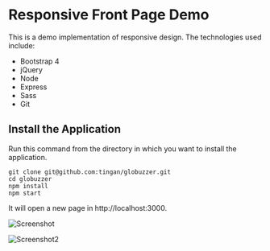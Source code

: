 # Responsive Front Page Demo

This is a demo implementation of responsive design. The technologies used include:
* Bootstrap 4
* jQuery
* Node
* Express
* Sass
* Git

## Install the Application

Run this command from the directory in which you want to install the application.

    git clone git@github.com:tingan/globuzzer.git
    cd globuzzer
    npm install
    npm start

It will open a new page in http://localhost:3000.

![Screenshot](https://github.com/tingan/globuzzer/blob/master/Screenshot.png)

![Screenshot2](https://github.com/tingan/globuzzer/blob/master/Screenshot2.png)